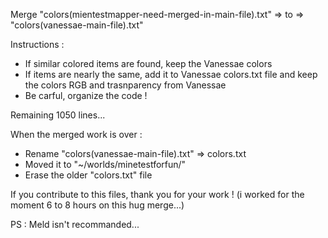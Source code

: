 Merge "colors(mientestmapper-need-merged-in-main-file).txt" => to => "colors(vanessae-main-file).txt"

Instructions :
- If similar colored items are found, keep the Vanessae colors
- If items are nearly the same, add it to Vanessae colors.txt file and keep the colors RGB and trasnparency from Vanessae
- Be carful, organize the code ! 

Remaining 1050 lines...

When the merged work is over : 
- Rename "colors(vanessae-main-file).txt" => colors.txt
- Moved it to "~/worlds/minetestforfun/"
- Erase the older "colors.txt" file

If you contribute to this files, thank you for your work ! (i worked for the moment 6 to 8 hours on this hug merge...)

PS : Meld isn't recommanded...
